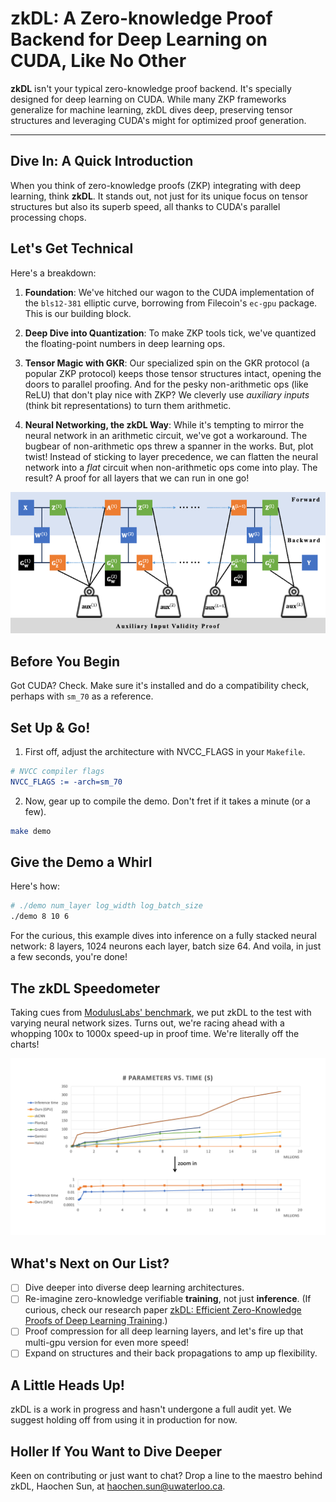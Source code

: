 # zkDL: A Zero-knowledge Proof Backend for Deep Learning on CUDA, Like No Other

**zkDL** isn't your typical zero-knowledge proof backend. It's specially designed for deep learning on CUDA. While many ZKP frameworks generalize for machine learning, zkDL dives deep, preserving tensor structures and leveraging CUDA's might for optimized proof generation.

---

## Dive In: A Quick Introduction

When you think of zero-knowledge proofs (ZKP) integrating with deep learning, think **zkDL**. It stands out, not just for its unique focus on tensor structures but also its superb speed, all thanks to CUDA's parallel processing chops.

## Let's Get Technical

Here's a breakdown:

1. **Foundation**: We've hitched our wagon to the CUDA implementation of the `bls12-381` elliptic curve, borrowing from Filecoin's `ec-gpu` package. This is our building block.
   
2. **Deep Dive into Quantization**: To make ZKP tools tick, we've quantized the floating-point numbers in deep learning ops.
    
3. **Tensor Magic with GKR**: Our specialized spin on the GKR protocol (a popular ZKP protocol) keeps those tensor structures intact, opening the doors to parallel proofing. And for the pesky non-arithmetic ops (like ReLU) that don't play nice with ZKP? We cleverly use *auxiliary inputs* (think bit representations) to turn them arithmetic.
    
4. **Neural Networking, the zkDL Way**: While it's tempting to mirror the neural network in an arithmetic circuit, we've got a workaround. The bugbear of non-arithmetic ops threw a spanner in the works. But, plot twist! Instead of sticking to layer precedence, we can flatten the neural network into a *flat* circuit when non-arithmetic ops come into play. The result? A proof for all layers that we can run in one go! 

![The circuit](./images/circuit.png)

## Before You Begin

Got CUDA? Check. Make sure it's installed and do a compatibility check, perhaps with `sm_70` as a reference.

## Set Up & Go!

1. First off, adjust the architecture with NVCC_FLAGS in your `Makefile`.

```cmake
# NVCC compiler flags
NVCC_FLAGS := -arch=sm_70
```

2. Now, gear up to compile the demo. Don't fret if it takes a minute (or a few).

```bash
make demo
```

## Give the Demo a Whirl

Here's how:

```bash
# ./demo num_layer log_width log_batch_size
./demo 8 10 6 
```

For the curious, this example dives into inference on a fully stacked neural network: 8 layers, 1024 neurons each layer, batch size 64. And voila, in just a few seconds, you're done!

## The zkDL Speedometer

Taking cues from [ModulusLabs' benchmark](https://medium.com/@ModulusLabs/chapter-5-the-cost-of-intelligence-da26dbf93307), we put zkDL to the test with varying neural network sizes. Turns out, we're racing ahead with a whopping 100x to 1000x speed-up in proof time. We're literally off the charts!

![Benchmark](./images/benchmark.png)

## What's Next on Our List?

- [ ] Dive deeper into diverse deep learning architectures.
- [ ] Re-imagine zero-knowledge verifiable **training**, not just **inference**. (If curious, check our research paper [zkDL: Efficient Zero-Knowledge Proofs of Deep Learning Training](https://arxiv.org/abs/2307.16273).)
- [ ] Proof compression for all deep learning layers, and let's fire up that multi-gpu version for even more speed!
- [ ] Expand on structures and their back propagations to amp up flexibility.

## A Little Heads Up!

zkDL is a work in progress and hasn't undergone a full audit yet. We suggest holding off from using it in production for now.

## Holler If You Want to Dive Deeper

Keen on contributing or just want to chat? Drop a line to the maestro behind zkDL, Haochen Sun, at haochen.sun@uwaterloo.ca.